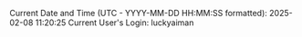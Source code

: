 Current Date and Time (UTC - YYYY-MM-DD HH:MM:SS formatted): 2025-02-08 11:20:25
Current User's Login: luckyaiman
